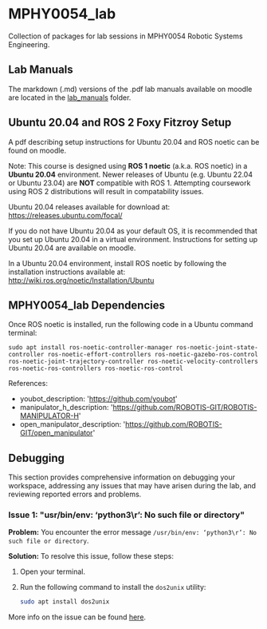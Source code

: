 # MPHY0054_lab
Collection of packages for lab sessions in MPHY0054 Robotic Systems Engineering.

## Lab Manuals
The markdown (.md) versions of the .pdf lab manuals available on moodle are located in the [lab_manuals](https://github.com/surgical-vision/MPHY0054_lab/tree/main/lab_manuals) folder.

## Ubuntu 20.04 and ROS 2 Foxy Fitzroy Setup

A pdf describing setup instructions for Ubuntu 20.04 and ROS noetic can be found on moodle.

Note:
This course is designed using **ROS 1 noetic** (a.k.a. ROS noetic) in a **Ubuntu 20.04** environment.
Newer releases of Ubuntu (e.g. Ubuntu 22.04 or Ubuntu 23.04) are **NOT** compatible with ROS 1.
Attempting coursework using ROS 2 distributions will result in compatability issues.

Ubuntu 20.04 releases available for download at:
https://releases.ubuntu.com/focal/

If you do not have Ubuntu 20.04 as your default OS, it is recommended that you set up Ubuntu 20.04 in a virtual environment. Instructions for setting up Ubuntu 20.04 are available on moodle.

In a Ubuntu 20.04 environment, install ROS noetic by following the installation instructions available at:
http://wiki.ros.org/noetic/Installation/Ubuntu


## MPHY0054_lab Dependencies

Once ROS noetic is installed, run the following code in a Ubuntu command terminal:
```
sudo apt install ros-noetic-controller-manager ros-noetic-joint-state-controller ros-noetic-effort-controllers ros-noetic-gazebo-ros-control ros-noetic-joint-trajectory-controller ros-noetic-velocity-controllers ros-noetic-ros-controllers ros-noetic-ros-control
```

References:
- youbot_description: 'https://github.com/youbot'
- manipulator_h_description: 'https://github.com/ROBOTIS-GIT/ROBOTIS-MANIPULATOR-H'
- open_manipulator_description: 'https://github.com/ROBOTIS-GIT/open_manipulator'


## Debugging

This section provides comprehensive information on debugging your workspace, addressing any issues that may have arisen during the lab, and reviewing reported errors and problems.

### Issue 1: "usr/bin/env: ‘python3\r’: No such file or directory"

**Problem:** You encounter the error message `/usr/bin/env: ‘python3\r’: No such file or directory`.

**Solution:** To resolve this issue, follow these steps:

1. Open your terminal.

2. Run the following command to install the `dos2unix` utility:

   ```bash
   sudo apt install dos2unix
   ```

More info on the issue can be found [here](https://askubuntu.com/questions/896860/usr-bin-env-python3-r-no-such-file-or-directory).
